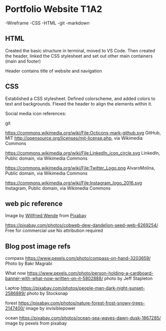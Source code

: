 # Portfolio Website T1A2

-Wireframe
-CSS
-HTML
-git
-markdown  


## HTML
Created the basic structure in terminal, moved to VS Code. Then created the header, linked the CSS stylesheet and set out other main containers (main and footer)

Header contains title of website and navigation

## CSS
Established a CSS stylesheet. Defined colorscheme, and added colors to text and backgrounds. 
Flexed the header to align the elements within it. 

Social media icon references:

git

https://commons.wikimedia.org/wiki/File:Octicons-mark-github.svg GitHub, MIT <http://opensource.org/licenses/mit-license.php>, via Wikimedia Commons

https://commons.wikimedia.org/wiki/File:LinkedIn_icon_circle.svg LinkedIn, Public domain, via Wikimedia Commons

https://commons.wikimedia.org/wiki/File:Twitter_Logo.png AlvaroMolina, Public domain, via Wikimedia Commons

https://commons.wikimedia.org/wiki/File:Instagram_logo_2016.svg Instagram, Public domain, via Wikimedia Commons

## web pic reference

Image by <a href="https://pixabay.com/users/fotoblend-87167/?utm_source=link-attribution&amp;utm_medium=referral&amp;utm_campaign=image&amp;utm_content=6269254">Willfried Wende</a> from <a href="https://pixabay.com//?utm_source=link-attribution&amp;utm_medium=referral&amp;utm_campaign=image&amp;utm_content=6269254">Pixabay</a>

https://pixabay.com/photos/cobweb-dew-dandelion-seed-web-6269254/ Free for commercial use
No attribution required

## Blog post image refs

compass
https://www.pexels.com/photo/compass-on-hand-3203659/ Photo by Bakr Magrabi

What now
https://www.pexels.com/photo/person-holding-a-cardboard-banner-with-what-now-written-on-it-5802888/ photo by Jeff Stapleton

Laptop
https://pixabay.com/photos/people-man-dark-night-sunset-2586889/ photo by Stocksnap

forest
https://pixabay.com/photos/nature-forest-frost-snowy-trees-2147400/ image by invisiblepower

ocean
https://pixabay.com/photos/ocean-sea-waves-dawn-dusk-1867285/ image by pexels from pixabay